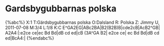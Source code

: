 # Gardsbygubbarnas polska

{%abc%}
X:1
T:Gärdsbygubbarnas polska
O:Dalsland
R: Polska
Z: Jimmy U, 2011-07-08
M:3/4
L:1/8
K:C
E^GA2EG|ABc2BA|B2(B2B)B|cde2cB|AcB2^GB|
A2A4:|:e2ce ce|ec Bd Bd|dB cd ed|cB (3A^GA B2|
e2ce ce| ec Bd Bd|dB cd ed|BcA4:|
{%endabc%}

